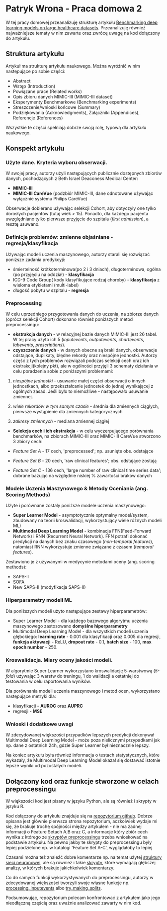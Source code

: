 
# Patryk Wrona - Praca domowa 2

W tej pracy domowej przeanalizuję strukturę artykułu [Benchmarking deep learning models on large healthcare datasets](https://www.sciencedirect.com/science/article/pii/S1532046418300716). Przeanalizuję również najważniejsze tematy w nim zawarte oraz zwrócę uwagę na kod dołączony do artykułu.

## Struktura artykułu
Artykuł ma strukturę artykułu naukowego. Można wyróżnić w nim następujące po sobie części:

- Abstract
- Wstęp (Introduction)
- Powiązane prace (Related works)
- Opis zbioru danych MIMIC-III (MIMIC-III dataset)
- Eksperymenty Benchmarkowe (Benchmarking experiments)
- Streszczenie/wnioski końcowe (Summary)
- Podziękowania (Acknowledgments), Załączniki (Appendices), Referencje (References)

Wszystkie te części spełniają dobrze swoją rolę, typową dla artykułu naukowego.

## Konspekt artykułu

### Użyte dane. Kryteria wyboru obserwacji.

W swojej pracy, autorzy użyli następujących publicznie dostępnych zbiorów danych, pochodzących z Beth Israel Deaconess Medical Center:

- **MIMIC-III**
- **MIMIC-III CareVue** (podzbiór MIMIC-III, dane odnotowane używając wyłącznie systemu Philips CareVue)

Obserwacje dobierano używając selekcji Cohort, aby dotyczyły one tylko dorosłych pacjentów (tutaj wiek > 15). Ponadto, dla każdego pacjenta uwzględniano tylko pierwsze przyjęcie do szpitala (*first admission*), a resztę usuwano. 

### Definicje problemów: zmienne objaśniane - regresja/klasyfikacja

Używając modeli uczenia maszynowego, autorzy starali się rozwiązać poniższe zadania predykcyji:

- śmiertelność krótkoterminowa(po 2 i 3 dniach), długoterminowa, ogólna (po przyjęciu na oddział) - **klasyfikacja**
- ICD-9 Code Group( kody klasyfikujące rodzaj choroby) - **klasyfikacja** z wieloma etykietami (multi-label)
- długość pobytu w szpitalu - **regresja**

### Preprocessing

W celu uprzedniego przygotowania danych do uczenia, na zbiorze danych (oprócz selekcji Cohort) dokonano również poniższych metod preprocessingu:

- **ekstrakcja danych** - w relacyjnej bazie danych MIMIC-III jest 26 tabel. W tej pracy użyto ich 5 (*inputevents*, *outputevents*, *chartevents*, *labevents*, *prescriptions*). 
- **czyszczenie danych** - w danych obecne są braki danych, obserwacje odstające, duplikaty, błędne rekordy oraz niespójne jednostki. Autorzy część z tych problemów rozwiązali podczas selekcji cech oraz ich ekstrakcji(kolejny pkt), ale w ogólności przyjęli 3 schematy działania w celu poradzenia sobie z poniższymi problemami: 

1) *niespójne jednostki* - usuwanie małej części obserwacji o innych jednostkach, albo przekształcanie jednostek do jednej wynikającej z ogólnych zasad. Jeśli było to niemożliwe - następowało usuwanie zmiennej.

2) *wiele rekordów w tym samym czasie* - średnia dla zmiennych ciągłych, pierwsze wystąpienie dla zmiennych kategorycznych

3) *zakresy zmiennych* - mediana zmiennej ciągłej

- **Selekcja cech i ich ekstrakcja** - w celu wyczerpującego porównania benchmarków, na zbiorach MIMIC-III oraz MIMIC-III CareVue stworzono 3 zbiory cech:

- *Feature Set A* - 17 cech, 'preprocessed'; np. usunięte obs. odstające

- *Feature Set B* - 20 cech, 'raw clinical features'; obs. odstające zostają

- *Feature Set C* - 136 cech, 'large number of raw clinical time series data'; dobrane bazując na względnie niskiej % zawartości braków danych

### Modele Uczenia Maszynowego & Metody Oceniania (ang. Scoring Methods)

Użyte i porównane zostały poniższe modele uczenia maszynowego:

- **Super Learner Model** - asymptotycznie optymalny model/system, zbudowany na teorii kroswalidacji, wykorzystujący wiele różnych modeli ML)
- **Multimodal Deep Learning Model** - kombinacja FFN(Feed-Forward Network) i RNN (Recurrent Neural Network). FFN potrafi dokonać predykcji na danych bez znaku czasowego (*non-temporal features*), natomiast RNN wykorzystuje zmienne związane z czasem (*temporal features*).

Zestawiono je z używanymi w medycynie metodami oceny (ang. scoring methods):

- SAPS-II
- SOFA
- New SAPS-II (modyfikacja SAPS-II)

### Hiperparametry modeli ML

Dla poniższych modeli użyto następujące zestawy hiperparametrów:

- Super Learner Model - dla każdego bazowego algorytmu uczenia maszynowego zastosowano **domyślne hiperparametry**
- Multimodal Deep Learning Model - dla wszystkich modeli uczenia głębokiego: **learning rate** - 0.001 dla klasyfikacji oraz 0.005 dla regresji, **funkcja aktywacji** - ReLU, **dropout rate** - 0.1, **batch size** - 100, **max epoch number** - 250.

### Kroswalidacja. Miary oceny jakości modeli.

W algorytmie Super Learner wykorzystano kroswalidację 5-warstwową (*5-fold*) używając 3 warstw do treningu, 1 do walidacji a ostatniej do testowania w celu raportowania wyników.

Dla porównania modeli uczenia maszynowego i metod ocen, wykorzystano następujące metryki dla:

- klasyfikacji - **AUROC** oraz **AUPRC**
- regresji - **MSE**

### Wnioski i dodatkowe uwagi

W zdecydowanej większości przypadków lepszych predykcji dokonywał Multimodal Deep Learning Model - może poza nielicznymi przypadkami jak np. dane z ostatnich 24h, gdzie Super Learner był nieznacznie lepszy.

Na koniec artykułu była również informacja o testach statystycznych, które wykazały, że Multimodal Deep Learning Model okazał się dostawać istotnie lepsze wyniki od pozostałych modeli.

## Dołączony kod oraz funkcje stworzone w celach preprocessingu

W większości kod jest pisany w języku Python, ale są również i skrypty w języku R.

Kod dołączony do artykułu znajduje się na [repozytorium github](https://github.com/USC-Melady/Benchmarking_DL_MIMICIII). Dobrze opisana jest głównie pierwsza strona repozytorium, aczkolwiek wydaje mi się, że brakuje trochę spójności między artykułem - nie ma żadnej informacji o Feature Setach A,B oraz C, a informacje który zbiór cech wynika z którego ze [skryptów preprocessingu](https://github.com/USC-Melady/Benchmarking_DL_MIMICIII/tree/master/Codes/mimic3_mvcv) trzeba wnioskować na podstawie artykułu. Na pewno jakby te skrypty do preprocessingu były lepiej podzielone np. w katalogi 'Feature Set A-C', wyglądałoby to lepiej. 

Czasami można też znaleźć dobre komentarze np. na temat użytej [struktury sieci neuronowej](https://github.com/USC-Melady/Benchmarking_DL_MIMICIII/blob/master/Codes/DeepLearningModels/python/tengwar/nnet/classifiers.py), ale są również i takie [skrypty](https://github.com/USC-Melady/Benchmarking_DL_MIMICIII/blob/master/Codes/mimic3_mvcv/r_process_mimic_all.r
), które wymagają głębszej analizy, w których brakuje jakichkolwiek komentarzy.

Co do samych funkcji wykorzystywanych do preprocessingu, autorzy w zdecydowanej większości tworzyli swoje własne funkcje np. [processing_inputevents](https://github.com/USC-Melady/Benchmarking_DL_MIMICIII/blob/master/Codes/mimic3_mvcv/8_processing.ipynb) albo [try_making_splits](https://github.com/USC-Melady/Benchmarking_DL_MIMICIII/blob/master/Codes/mimic3_mvcv/11_get_time_series_sample_17-features-processed_24hrs.ipynb).

Podsumowując, repozytorium polecam konfrontować z artykułem jako jego nieodłączną częścią oraz uważnie analizować zawarty w nim kod.
